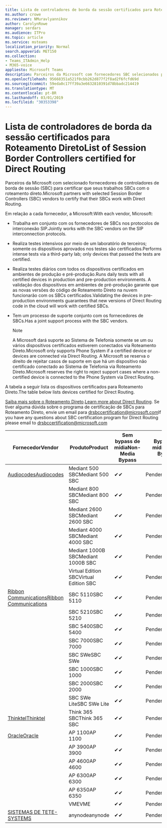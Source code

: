 ```yaml
---
title: Lista de controladores de borda da sessão certificados para Roteamento Direto
ms.author: crowe
ms.reviewer: NMuravlyannikov
author: CarolynRowe
manager: serdars
ms.audience: ITPro
ms.topic: article
ms.service: msteams
localization_priority: Normal
search.appverid: MET150
ms.collection:
- Teams_ITAdmin_Help
- M365-voice
appliesto: Microsoft Teams
description: Parceiros da Microsoft com fornecedores SBC selecionados para certificar a seus SBCs funcionam com o roteamento direto.
ms.openlocfilehash: 95668351a521f0cbb262d877f2f8ad2f6fcfd69d
ms.sourcegitcommit: 59eda0c17ff39a3e6632810391d78bbadc214419
ms.translationtype: MT
ms.contentlocale: pt-BR
ms.lasthandoff: 03/01/2019
ms.locfileid: "30353398"
---
```

# <a name="list-of-session-border-controllers-certified-for-direct-routing"></a><span data-ttu-id="a101f-103">Lista de controladores de borda da sessão certificados para Roteamento Direto</span><span class="sxs-lookup"><span data-stu-id="a101f-103">List of Session Border Controllers certified for Direct Routing</span></span>

<span data-ttu-id="a101f-104">Parceiros da Microsoft com selecionado fornecedores de controladores de borda de sessão (SBC) para certificar que seus trabalhos SBCs com o roteamento direto.</span><span class="sxs-lookup"><span data-stu-id="a101f-104">Microsoft partners with selected Session Border Controllers (SBC) vendors to certify that their SBCs work with Direct Routing.</span></span> 

<span data-ttu-id="a101f-105">Em relação a cada fornecedor, a Microsoft:</span><span class="sxs-lookup"><span data-stu-id="a101f-105">With each vendor, Microsoft:</span></span> 

- <span data-ttu-id="a101f-106">Trabalha em conjunto com os fornecedores de SBCs nos protocolos de interconexão SIP.</span><span class="sxs-lookup"><span data-stu-id="a101f-106">Jointly works with the SBC vendors on the SIP interconnection protocols.</span></span>
- <span data-ttu-id="a101f-107">Realiza testes intensivos por meio de um laboratório de terceiros; somente os dispositivos aprovados nos testes são certificados.</span><span class="sxs-lookup"><span data-stu-id="a101f-107">Performs intense tests via a third-party lab; only devices that passed the tests are certified.</span></span> 
- <span data-ttu-id="a101f-108">Realiza testes diários com todos os dispositivos certificados em ambientes de produção e pré-produção.</span><span class="sxs-lookup"><span data-stu-id="a101f-108">Runs daily tests with all certified devices in production and pre-production environments.</span></span> <span data-ttu-id="a101f-109">A validação dos dispositivos em ambientes de pré-produção garante que as novas versões do código de Roteamento Direto na nuvem funcionarão com os SBCs certificados.</span><span class="sxs-lookup"><span data-stu-id="a101f-109">Validating the devices in pre-production environments guarantees that new versions of Direct Routing code in the cloud will work with certified SBCs.</span></span> 
- <span data-ttu-id="a101f-110">Tem um processo de suporte conjunto com os fornecedores de SBCs.</span><span class="sxs-lookup"><span data-stu-id="a101f-110">Has a joint support process with the SBC vendors.</span></span>


  > [!NOTE]
  > <span data-ttu-id="a101f-111">A Microsoft dará suporte ao Sistema de Telefonia somente se um ou vários dispositivos certificados estiverem conectados via Roteamento Direto.</span><span class="sxs-lookup"><span data-stu-id="a101f-111">Microsoft only supports Phone System if a certified device or devices are connected via Direct Routing.</span></span> <span data-ttu-id="a101f-112">A Microsoft se reserva o direito de rejeitar casos de suporte em que há um dispositivo não certificado conectado ao Sistema de Telefonia via Roteamento Direto.</span><span class="sxs-lookup"><span data-stu-id="a101f-112">Microsoft reserves the right to reject support cases where a non-certified device is connected to the Phone System via Direct Routing.</span></span> 

<span data-ttu-id="a101f-113">A tabela a seguir lista os dispositivos certificados para Roteamento Direto.</span><span class="sxs-lookup"><span data-stu-id="a101f-113">The table below lists devices certified for Direct Routing.</span></span> 

<span data-ttu-id="a101f-114">[Saiba mais sobre o Roteamento Direto](https://aka.ms/dr).</span><span class="sxs-lookup"><span data-stu-id="a101f-114">[Learn more about Direct Routing](https://aka.ms/dr).</span></span> <span data-ttu-id="a101f-115">Se tiver alguma dúvida sobre o programa de certificação de SBCs para Roteamento Direto, envie um email para drsbccertification@microsoft.com</span><span class="sxs-lookup"><span data-stu-id="a101f-115">If you have any questions about SBC certification program for Direct Routing please email to drsbccertification@microsoft.com</span></span>


|                                                       <span data-ttu-id="a101f-116">Fornecedor</span><span class="sxs-lookup"><span data-stu-id="a101f-116">Vendor</span></span>                                                        |       <span data-ttu-id="a101f-117">Produto</span><span class="sxs-lookup"><span data-stu-id="a101f-117">Product</span></span>       | <span data-ttu-id="a101f-118">Sem bypass de mídia</span><span class="sxs-lookup"><span data-stu-id="a101f-118">Non-Media Bypass</span></span> | <span data-ttu-id="a101f-119">Bypass de mídia</span><span class="sxs-lookup"><span data-stu-id="a101f-119">Media Bypass</span></span> | <span data-ttu-id="a101f-120">Versão do software</span><span class="sxs-lookup"><span data-stu-id="a101f-120">Software Version</span></span> |
|---------------------------------------------------------------------------------------------------------------------|---------------------|------------------|--------------|------------------|
| [<span data-ttu-id="a101f-121">Audiocodes</span><span class="sxs-lookup"><span data-stu-id="a101f-121">Audiocodes</span></span>](https://www.audiocodes.com/solutions-products/products/products-for-microsoft-365/direct-routing-for-microsoft-teams) |   <span data-ttu-id="a101f-122">Mediant 500 SBC</span><span class="sxs-lookup"><span data-stu-id="a101f-122">Mediant 500 SBC</span></span>   |     <span data-ttu-id="a101f-123">&#10004;</span><span class="sxs-lookup"><span data-stu-id="a101f-123">&#10004;</span></span>     |   <span data-ttu-id="a101f-124">Pendente</span><span class="sxs-lookup"><span data-stu-id="a101f-124">Pending</span></span>    |  <span data-ttu-id="a101f-125">7.20A.200.055</span><span class="sxs-lookup"><span data-stu-id="a101f-125">7.20A.200.055</span></span>   |
|                                                                                                                     |   <span data-ttu-id="a101f-126">Mediant 800 SBC</span><span class="sxs-lookup"><span data-stu-id="a101f-126">Mediant 800 SBC</span></span>   |     <span data-ttu-id="a101f-127">&#10004;</span><span class="sxs-lookup"><span data-stu-id="a101f-127">&#10004;</span></span>     |   <span data-ttu-id="a101f-128">Pendente</span><span class="sxs-lookup"><span data-stu-id="a101f-128">Pending</span></span>    |  <span data-ttu-id="a101f-129">7.20A.200.055</span><span class="sxs-lookup"><span data-stu-id="a101f-129">7.20A.200.055</span></span>   |
|                                                                                                                     |  <span data-ttu-id="a101f-130">Mediant 2600 SBC</span><span class="sxs-lookup"><span data-stu-id="a101f-130">Mediant 2600 SBC</span></span>   |     <span data-ttu-id="a101f-131">&#10004;</span><span class="sxs-lookup"><span data-stu-id="a101f-131">&#10004;</span></span>     |   <span data-ttu-id="a101f-132">Pendente</span><span class="sxs-lookup"><span data-stu-id="a101f-132">Pending</span></span>    |  <span data-ttu-id="a101f-133">7.20A.200.055</span><span class="sxs-lookup"><span data-stu-id="a101f-133">7.20A.200.055</span></span>   |
|                                                                                                                     |  <span data-ttu-id="a101f-134">Mediant 4000 SBC</span><span class="sxs-lookup"><span data-stu-id="a101f-134">Mediant 4000 SBC</span></span>   |     <span data-ttu-id="a101f-135">&#10004;</span><span class="sxs-lookup"><span data-stu-id="a101f-135">&#10004;</span></span>     |   <span data-ttu-id="a101f-136">Pendente</span><span class="sxs-lookup"><span data-stu-id="a101f-136">Pending</span></span>    |  <span data-ttu-id="a101f-137">7.20A.200.055</span><span class="sxs-lookup"><span data-stu-id="a101f-137">7.20A.200.055</span></span>   |
|                                                                                                                     | <span data-ttu-id="a101f-138">Mediant 1000B SBC</span><span class="sxs-lookup"><span data-stu-id="a101f-138">Mediant 1000B  SBC</span></span>  |     <span data-ttu-id="a101f-139">&#10004;</span><span class="sxs-lookup"><span data-stu-id="a101f-139">&#10004;</span></span>     |   <span data-ttu-id="a101f-140">Pendente</span><span class="sxs-lookup"><span data-stu-id="a101f-140">Pending</span></span>    |  <span data-ttu-id="a101f-141">7.20A.200.055</span><span class="sxs-lookup"><span data-stu-id="a101f-141">7.20A.200.055</span></span>   |
|                                                                                                                     | <span data-ttu-id="a101f-142">Virtual Edition SBC</span><span class="sxs-lookup"><span data-stu-id="a101f-142">Virtual Edition SBC</span></span> |     <span data-ttu-id="a101f-143">&#10004;</span><span class="sxs-lookup"><span data-stu-id="a101f-143">&#10004;</span></span>     |   <span data-ttu-id="a101f-144">Pendente</span><span class="sxs-lookup"><span data-stu-id="a101f-144">Pending</span></span>    |  <span data-ttu-id="a101f-145">7.20A.200.055</span><span class="sxs-lookup"><span data-stu-id="a101f-145">7.20A.200.055</span></span>   |
|  [<span data-ttu-id="a101f-146">Ribbon Communications</span><span class="sxs-lookup"><span data-stu-id="a101f-146">Ribbon Communications</span></span>](https://ribboncommunications.com/solutions/enterprise-solutions/microsoft-skype-business)  |      <span data-ttu-id="a101f-147">SBC 5110</span><span class="sxs-lookup"><span data-stu-id="a101f-147">SBC 5110</span></span>       |     <span data-ttu-id="a101f-148">&#10004;</span><span class="sxs-lookup"><span data-stu-id="a101f-148">&#10004;</span></span>     |   <span data-ttu-id="a101f-149">Pendente</span><span class="sxs-lookup"><span data-stu-id="a101f-149">Pending</span></span>    |       <span data-ttu-id="a101f-150">V6.2</span><span class="sxs-lookup"><span data-stu-id="a101f-150">V6.2</span></span>       |
|                                                                                                                     |      <span data-ttu-id="a101f-151">SBC 5210</span><span class="sxs-lookup"><span data-stu-id="a101f-151">SBC 5210</span></span>       |     <span data-ttu-id="a101f-152">&#10004;</span><span class="sxs-lookup"><span data-stu-id="a101f-152">&#10004;</span></span>     |   <span data-ttu-id="a101f-153">Pendente</span><span class="sxs-lookup"><span data-stu-id="a101f-153">Pending</span></span>    |       <span data-ttu-id="a101f-154">V6.2</span><span class="sxs-lookup"><span data-stu-id="a101f-154">V6.2</span></span>       |
|                                                                                                                     |      <span data-ttu-id="a101f-155">SBC 5400</span><span class="sxs-lookup"><span data-stu-id="a101f-155">SBC 5400</span></span>       |     <span data-ttu-id="a101f-156">&#10004;</span><span class="sxs-lookup"><span data-stu-id="a101f-156">&#10004;</span></span>     |   <span data-ttu-id="a101f-157">Pendente</span><span class="sxs-lookup"><span data-stu-id="a101f-157">Pending</span></span>    |       <span data-ttu-id="a101f-158">V6.2</span><span class="sxs-lookup"><span data-stu-id="a101f-158">V6.2</span></span>       |
|                                                                                                                     |      <span data-ttu-id="a101f-159">SBC 7000</span><span class="sxs-lookup"><span data-stu-id="a101f-159">SBC 7000</span></span>       |     <span data-ttu-id="a101f-160">&#10004;</span><span class="sxs-lookup"><span data-stu-id="a101f-160">&#10004;</span></span>     |   <span data-ttu-id="a101f-161">Pendente</span><span class="sxs-lookup"><span data-stu-id="a101f-161">Pending</span></span>    |       <span data-ttu-id="a101f-162">V6.2</span><span class="sxs-lookup"><span data-stu-id="a101f-162">V6.2</span></span>       |
|                                                                                                                     |       <span data-ttu-id="a101f-163">SBC SWe</span><span class="sxs-lookup"><span data-stu-id="a101f-163">SBC SWe</span></span>       |     <span data-ttu-id="a101f-164">&#10004;</span><span class="sxs-lookup"><span data-stu-id="a101f-164">&#10004;</span></span>     |   <span data-ttu-id="a101f-165">Pendente</span><span class="sxs-lookup"><span data-stu-id="a101f-165">Pending</span></span>    |       <span data-ttu-id="a101f-166">V6.2</span><span class="sxs-lookup"><span data-stu-id="a101f-166">V6.2</span></span>       |
|                                                                                                                     |      <span data-ttu-id="a101f-167">SBC 1000</span><span class="sxs-lookup"><span data-stu-id="a101f-167">SBC 1000</span></span>       |     <span data-ttu-id="a101f-168">&#10004;</span><span class="sxs-lookup"><span data-stu-id="a101f-168">&#10004;</span></span>     |   <span data-ttu-id="a101f-169">Pendente</span><span class="sxs-lookup"><span data-stu-id="a101f-169">Pending</span></span>    |      <span data-ttu-id="a101f-170">V7.0.2</span><span class="sxs-lookup"><span data-stu-id="a101f-170">V7.0.2</span></span>      |
|                                                                                                                     |      <span data-ttu-id="a101f-171">SBC 2000</span><span class="sxs-lookup"><span data-stu-id="a101f-171">SBC 2000</span></span>       |     <span data-ttu-id="a101f-172">&#10004;</span><span class="sxs-lookup"><span data-stu-id="a101f-172">&#10004;</span></span>     |   <span data-ttu-id="a101f-173">Pendente</span><span class="sxs-lookup"><span data-stu-id="a101f-173">Pending</span></span>    |      <span data-ttu-id="a101f-174">V7.0.2</span><span class="sxs-lookup"><span data-stu-id="a101f-174">V7.0.2</span></span>      |
|                                                                                                                     |    <span data-ttu-id="a101f-175">SBC SWe Lite</span><span class="sxs-lookup"><span data-stu-id="a101f-175">SBC SWe Lite</span></span>     |     <span data-ttu-id="a101f-176">&#10004;</span><span class="sxs-lookup"><span data-stu-id="a101f-176">&#10004;</span></span>     |   <span data-ttu-id="a101f-177">Pendente</span><span class="sxs-lookup"><span data-stu-id="a101f-177">Pending</span></span>    |      <span data-ttu-id="a101f-178">V7.0.4</span><span class="sxs-lookup"><span data-stu-id="a101f-178">V7.0.4</span></span>      |
|                     [<span data-ttu-id="a101f-179">Thinktel</span><span class="sxs-lookup"><span data-stu-id="a101f-179">Thinktel</span></span>](https://www.thinktel.ca/services/think-365/think-365-overview/)                      |    <span data-ttu-id="a101f-180">Think 365 SBC</span><span class="sxs-lookup"><span data-stu-id="a101f-180">Think 365 SBC</span></span>    |     <span data-ttu-id="a101f-181">&#10004;</span><span class="sxs-lookup"><span data-stu-id="a101f-181">&#10004;</span></span>     |   <span data-ttu-id="a101f-182">Pendente</span><span class="sxs-lookup"><span data-stu-id="a101f-182">Pending</span></span>    |       <span data-ttu-id="a101f-183">V1.4</span><span class="sxs-lookup"><span data-stu-id="a101f-183">V1.4</span></span>       |
|                     [<span data-ttu-id="a101f-184">Oracle</span><span class="sxs-lookup"><span data-stu-id="a101f-184">Oracle</span></span>](https://www.oracle.com/industries/communications/enterprise-session-border-controller/microsoft.html)                      |    <span data-ttu-id="a101f-185">AP 1100</span><span class="sxs-lookup"><span data-stu-id="a101f-185">AP 1100</span></span>      |    <span data-ttu-id="a101f-186">&#10004;</span><span class="sxs-lookup"><span data-stu-id="a101f-186">&#10004;</span></span>     |   <span data-ttu-id="a101f-187">Pendente</span><span class="sxs-lookup"><span data-stu-id="a101f-187">Pending</span></span>  |   <span data-ttu-id="a101f-188">ECZ8.1m1p6</span><span class="sxs-lookup"><span data-stu-id="a101f-188">ECZ8.1m1p6</span></span>  |
|                                                                                                                    |    <span data-ttu-id="a101f-189">AP 3900</span><span class="sxs-lookup"><span data-stu-id="a101f-189">AP 3900</span></span>           |    <span data-ttu-id="a101f-190">&#10004;</span><span class="sxs-lookup"><span data-stu-id="a101f-190">&#10004;</span></span>     |   <span data-ttu-id="a101f-191">Pendente</span><span class="sxs-lookup"><span data-stu-id="a101f-191">Pending</span></span>  |   <span data-ttu-id="a101f-192">ECZ8.1m1p6</span><span class="sxs-lookup"><span data-stu-id="a101f-192">ECZ8.1m1p6</span></span>  | 
|                                                                                                                    |      <span data-ttu-id="a101f-193">AP 4600</span><span class="sxs-lookup"><span data-stu-id="a101f-193">AP 4600</span></span>         |    <span data-ttu-id="a101f-194">&#10004;</span><span class="sxs-lookup"><span data-stu-id="a101f-194">&#10004;</span></span>   |   <span data-ttu-id="a101f-195">Pendente</span><span class="sxs-lookup"><span data-stu-id="a101f-195">Pending</span></span>    |     <span data-ttu-id="a101f-196">ECZ8.1m1p6</span><span class="sxs-lookup"><span data-stu-id="a101f-196">ECZ8.1m1p6</span></span>  |
|                                                                                                                    |      <span data-ttu-id="a101f-197">AP 6300</span><span class="sxs-lookup"><span data-stu-id="a101f-197">AP 6300</span></span>         |    <span data-ttu-id="a101f-198">&#10004;</span><span class="sxs-lookup"><span data-stu-id="a101f-198">&#10004;</span></span>   |   <span data-ttu-id="a101f-199">Pendente</span><span class="sxs-lookup"><span data-stu-id="a101f-199">Pending</span></span>    |     <span data-ttu-id="a101f-200">ECZ8.1m1p6</span><span class="sxs-lookup"><span data-stu-id="a101f-200">ECZ8.1m1p6</span></span>  |
|                                                                                                                   |      <span data-ttu-id="a101f-201">AP 6350</span><span class="sxs-lookup"><span data-stu-id="a101f-201">AP 6350</span></span>           |    <span data-ttu-id="a101f-202">&#10004;</span><span class="sxs-lookup"><span data-stu-id="a101f-202">&#10004;</span></span>   |   <span data-ttu-id="a101f-203">Pendente</span><span class="sxs-lookup"><span data-stu-id="a101f-203">Pending</span></span>    |     <span data-ttu-id="a101f-204">ECZ8.1m1p6</span><span class="sxs-lookup"><span data-stu-id="a101f-204">ECZ8.1m1p6</span></span>  |                                             
|                                                                                                                    |      <span data-ttu-id="a101f-205">VME</span><span class="sxs-lookup"><span data-stu-id="a101f-205">VME</span></span>           |    <span data-ttu-id="a101f-206">&#10004;</span><span class="sxs-lookup"><span data-stu-id="a101f-206">&#10004;</span></span>    |   <span data-ttu-id="a101f-207">Pendente</span><span class="sxs-lookup"><span data-stu-id="a101f-207">Pending</span></span>    |     <span data-ttu-id="a101f-208">ECZ8.1m1p6</span><span class="sxs-lookup"><span data-stu-id="a101f-208">ECZ8.1m1p6</span></span>   |
|                     [<span data-ttu-id="a101f-209">SISTEMAS DE TE</span><span class="sxs-lookup"><span data-stu-id="a101f-209">TE-SYSTEMS</span></span>](https://www.anynode.de/anynode-and-microsoft-teams/)                               |     <span data-ttu-id="a101f-210">anynode</span><span class="sxs-lookup"><span data-stu-id="a101f-210">anynode</span></span>         |     <span data-ttu-id="a101f-211">&#10004;</span><span class="sxs-lookup"><span data-stu-id="a101f-211">&#10004;</span></span>   |   <span data-ttu-id="a101f-212">Pendente</span><span class="sxs-lookup"><span data-stu-id="a101f-212">Pending</span></span>    |      <span data-ttu-id="a101f-213">V3.16.2</span><span class="sxs-lookup"><span data-stu-id="a101f-213">v3.16.2</span></span>      |

